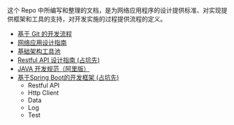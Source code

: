 这个 Repo 中所编写和整理的文档，是为网络应用程序的设计提供标准、对实现提供框架和工具的支持，对开发实施的过程提供流程的定义。

* [基于 Git 的开发流程](git_workflow.md)
* [网络应用设计指南](app_design.md)
* [基础架构工具池](infr_tool.md)
* [Restful API 设计指南 (占坑先)](rest_api_design.md)
* [JAVA 开发规范（阿里版）](ali_java_spec.pdf)
* [基于Spring Boot的开发框架 (占坑先)](framework.md)
    * Restful API
    * Http Client
    * Data
    * Log
    * Test 

